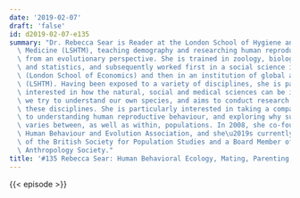 ```yaml
---
date: '2019-02-07'
draft: 'false'
id: d2019-02-07-e135
summary: "Dr. Rebecca Sear is Reader at the London School of Hygiene and Tropical\
  \ Medicine (LSHTM), teaching demography and researching human reproductive behaviour\
  \ from an evolutionary perspective. She is trained in zoology, biological anthropology,\
  \ and statistics, and subsequently worked first in a social science institution\
  \ (London School of Economics) and then in an institution of global and public health\
  \ (LSHTM). Having been exposed to a variety of disciplines, she is particularly\
  \ interested in how the natural, social and medical sciences can be integrated as\
  \ we try to understand our own species, and aims to conduct research somewhere inbetween\
  \ these disciplines. She is particularly interested in taking a comparative perspective\
  \ to understanding human reproductive behaviour, and exploring why such behaviour\
  \ varies between, as well as within, populations. In 2008, she co-founded the European\
  \ Human Behaviour and Evolution Association, and she\u2019s currently Honorary Secretary\
  \ of the British Society for Population Studies and a Board Member of the Evolutionary\
  \ Anthropology Society."
title: '#135 Rebecca Sear: Human Behavioral Ecology, Mating, Parenting, Reproduction'
---
```

{{< episode >}}
